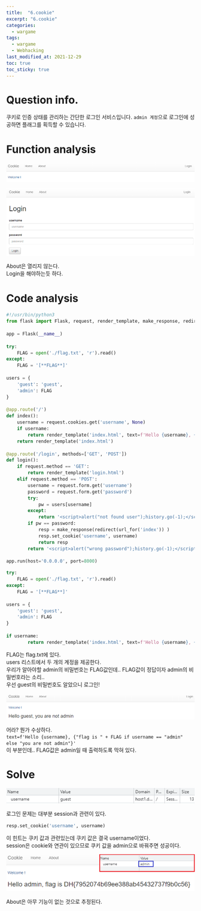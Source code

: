 ```yaml
---
title:  "6.cookie"
excerpt: "6.cookie"
categories:
  - wargame
tags:
  - wargame
  - Webhacking
last_modified_at: 2021-12-29
toc: true
toc_sticky: true
---
```


# Question info.
쿠키로 인증 상태를 관리하는 간단한 로그인 서비스입니다.
``admin 계정``으로 로그인에 성공하면 플래그를 획득할 수 있습니다.

# Function analysis
![6_1](/assets/images/wargame/6_1.PNG)  

![6_2](/assets/images/wargame/6_2.PNG)  

About은 열리지 않는다.  
Login을 해야하는듯 하다.

# Code analysis
```python
#!/usr/bin/python3
from flask import Flask, request, render_template, make_response, redirect, url_for

app = Flask(__name__)

try:
    FLAG = open('./flag.txt', 'r').read()
except:
    FLAG = '[**FLAG**]'

users = {
    'guest': 'guest',
    'admin': FLAG
}

@app.route('/')
def index():
    username = request.cookies.get('username', None)
    if username:
        return render_template('index.html', text=f'Hello {username}, {"flag is " + FLAG if username == "admin" else "you are not admin"}')
    return render_template('index.html')

@app.route('/login', methods=['GET', 'POST'])
def login():
    if request.method == 'GET':
        return render_template('login.html')
    elif request.method == 'POST':
        username = request.form.get('username')
        password = request.form.get('password')
        try:
            pw = users[username]
        except:
            return '<script>alert("not found user");history.go(-1);</script>'
        if pw == password:
            resp = make_response(redirect(url_for('index')) )
            resp.set_cookie('username', username)
            return resp 
        return '<script>alert("wrong password");history.go(-1);</script>'

app.run(host='0.0.0.0', port=8000)

```

```python
try:
    FLAG = open('./flag.txt', 'r').read()
except:
    FLAG = '[**FLAG**]'

users = {
    'guest': 'guest',
    'admin': FLAG
}

if username:
        return render_template('index.html', text=f'Hello {username}, {"flag is " + FLAG if username == "admin" else "you are not admin"}')
```

FLAG는 flag.txt에 있다.  
users 리스트에서 두 개의 계정을 제공한다.  
우리가 알아야할 admin의 비밀번호는 FLAG값인데.. FLAG값이 정답이자 admin의 비밀번호라는 소리..  
우선 guest의 비밀번호도 알았으니 로그인!

![6_3](/assets/images/wargame/6_3.PNG)

어라? 뭔가 수상하다.  
``text=f'Hello {username}, {"flag is " + FLAG if username == "admin" else "you are not admin"}'``  
이 부분인데.. FLAG값은 admin일 때 출력하도록 막혀 있다.

# Solve
![6_4](/assets/images/wargame/6_4.PNG)

로그인 문제는 대부분 session과 관련이 있다.  

```python
resp.set_cookie('username', username)
```

이 힌트는 쿠키 값과 관련있는데 쿠키 값은 결국 username이었다.  
session은 cookie와 연관이 있으므로 쿠키 값을 admin으로 바꿔주면 성공이다.  

![6_5](/assets/images/wargame/6_5.PNG)

About은 아무 기능이 없는 것으로 추정된다.





